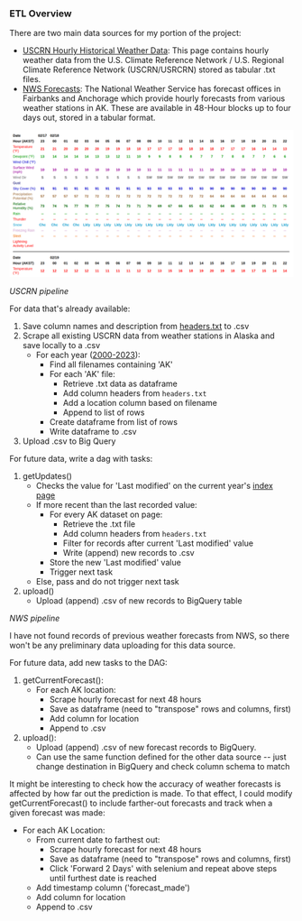 ### ETL Overview 

There are two main data sources for my portion of the project:
* [USCRN Hourly Historical Weather Data](https://www.ncei.noaa.gov/pub/data/uscrn/products/hourly02/): This page contains hourly weather data from the U.S. Climate Reference Network / U.S. Regional Climate Reference Network (USCRN/USRCRN) stored as tabular .txt files. 
* [NWS Forecasts](https://forecast.weather.gov/MapClick.php?lat=60.7506&lon=-160.5006&unit=0&lg=english&FcstType=digital): The National Weather Service has forecast offices in Fairbanks and Anchorage which provide hourly forecasts from various weather stations in AK. These are available in 48-Hour blocks up to four days out, stored in a tabular format.
  
![nws_tabular_example](img/nws_tabular_ex.png)


_USCRN pipeline_

For data that's already available: 

1. Save column names and description from [headers.txt](https://www.ncei.noaa.gov/pub/data/uscrn/products/hourly02/headers.txt) to .csv
2.  Scrape all existing USCRN data from weather stations in Alaska and save locally to a .csv
       - For each year ([2000-2023](https://www.ncei.noaa.gov/pub/data/uscrn/products/hourly02/)): 
         - Find all filenames containing 'AK'
         - For each 'AK' file: 
           - Retrieve .txt data as dataframe 
           - Add column headers from `headers.txt`
           - Add a location column based on filename 
           - Append to list of rows
         - Create dataframe from list of rows
         - Write dataframe to .csv
3.  Upload .csv to Big Query 

For future data, write a dag with tasks: 
1. getUpdates()
    -  Checks the value for 'Last modified' on the current year's [index page](https://www.ncei.noaa.gov/pub/data/uscrn/products/hourly02/2023/) 
    -  If more recent than the last recorded value: 
       -  For every AK dataset on page: 
          -  Retrieve the .txt file 
          -  Add column headers from `headers.txt`
          -  Filter for records after current 'Last modified' value
          -  Write (append) new records to .csv  
       -  Store the new 'Last modified' value 
       -  Trigger next task
    -  Else, pass and do not trigger next task
2. upload() 
   - Upload (append) .csv of new records to BigQuery table 

_NWS pipeline_

I have not found records of previous weather forecasts from NWS, so there won't be any preliminary data uploading for this data source. 

For future data, add new tasks to the DAG: 

1. getCurrentForecast():
   - For each AK location: 
     - Scrape hourly forecast for next 48 hours
     - Save as dataframe (need to "transpose" rows and columns, first)
     - Add column for location 
     - Append to .csv
2. upload():
   - Upload (append) .csv of new forecast records to BigQuery.
   - Can use the same function defined for the other data source -- just change destination in BigQuery and check column schema to match

It might be interesting to check how the accuracy of weather forecasts is affected by how far out the prediction is made. To that effect, I could modify getCurrentForecast() to include farther-out forecasts and track when a given forecast was made: 
   - For each AK Location:
      - From current date to farthest out: 
        - Scrape hourly forecast for next 48 hours
        - Save as dataframe (need to "transpose" rows and columns, first)
        - Click 'Forward 2 Days' with selenium and repeat above steps until furthest date is reached
      - Add timestamp column ('forecast_made')
      - Add column for location
      - Append to .csv
